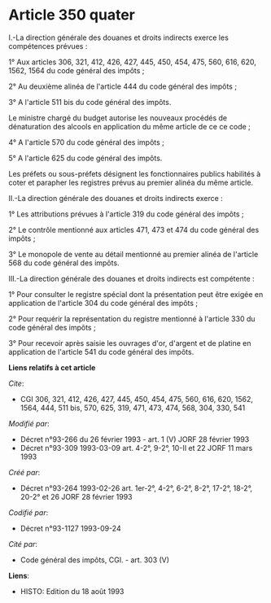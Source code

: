 # Article 350 quater

I.-La direction générale des douanes et droits indirects exerce les compétences prévues :

1° Aux articles 306, 321, 412, 426, 427, 445, 450, 454, 475, 560, 616, 620, 1562, 1564 du code général des impôts ;

2° Au deuxième alinéa de l'article 444 du code général des impôts ;

3° A l'article 511 bis du code général des impôts.

Le ministre chargé du budget autorise les nouveaux procédés de dénaturation des alcools en application du même article de ce
ce code ;

4° A l'article 570 du code général des impôts ;

5° A l'article 625 du code général des impôts.

Les préfets ou sous-préfets désignent les fonctionnaires publics habilités à coter et parapher les registres prévus au
premier alinéa du même article.

II.-La direction générale des douanes et droits indirects exerce :

1° Les attributions prévues à l'article 319 du code général des impôts ;

2° Le contrôle mentionné aux articles 471, 473 et 474 du code général des impôts ;

3° Le monopole de vente au détail mentionné au premier alinéa de l'article 568 du code général des impôts.

III.-La direction générale des douanes et droits indirects est compétente :

1° Pour consulter le registre spécial dont la présentation peut être exigée en application de l'article 304 du code général
des impôts ;

2° Pour requérir la représentation du registre mentionné à l'article 330 du code général des impôts ;

3° Pour recevoir après saisie les ouvrages d'or, d'argent et de platine en application de l'article 541 du code général des
impôts.

**Liens relatifs à cet article**

_Cite_:

  - CGI 306, 321, 412, 426, 427, 445, 450, 454, 475, 560, 616, 620, 1562, 1564, 444, 511 bis, 570, 625, 319, 471, 473, 474, 568, 304, 330, 541

_Modifié par_:

  - Décret n°93-266 du 26 février 1993 - art. 1 (V) JORF 28 février 1993
  - Décret n°93-309 1993-03-09 art. 4-2°, 9-2°, 10-II et 22 JORF 11 mars 1993

_Créé par_:

  - Décret n°93-264 1993-02-26 art. 1er-2°, 4-2°, 6-2°, 8-2°, 17-2°, 18-2°, 20-2° et 26 JORF 28 février 1993

_Codifié par_:

  - Décret n°93-1127 1993-09-24

_Cité par_:

  - Code général des impôts, CGI. - art. 303 (V)

**Liens**:

  - HISTO: Edition du 18 août 1993
